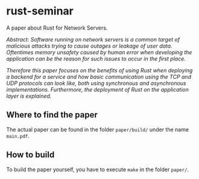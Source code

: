 # rust-seminar
A paper about Rust for Network Servers.

_Abstract: Software running on network servers is a common target of malicious attacks trying to cause outages or leakage of user data. Oftentimes memory unsafety caused by human error when developing the application can be the reason for such issues to occur in the first place._

_Therefore this paper focuses on the benefits of using Rust when deploying a backend for a service and how basic communication using the TCP and UDP protocols can look like, both using synchronous and asynchronous implementations. Furthermore, the deployment of Rust on the application layer is explained._

## Where to find the paper
The actual paper can be found in the folder `paper/build/` under the name `main.pdf`.

## How to build
To build the paper yourself, you have to execute `make` in the folder `paper/`.

